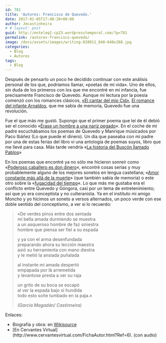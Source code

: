 ```yaml
---
id: 781
title: 'Autores: Francisco de Quevedo.'
date: 2017-01-05T17:40:20+00:00
author: Jmcastinheira
# # layout: post
guid: http://enteleq1-cp23.wordpresstemporal.com/?p=781
permalink: /autores-francisco-quevedo/
image: /docs/assets/images/writing-828911_640-640x288.jpg
categories:
  - Blog
  - Autores
tags:
  - Blog
---
```

Después de pensarlo un poco he decidido continuar con este análisis personal de los que, podríamos llamar, «poetas de mi vida». Uno de ellos, sin duda de los primeros con los que me encontré en mi infancia, fue precisamente Francisco de Quevedo. Aunque mi lectura por la poesía comenzó con los romances clásicos, [«El cantar del mio Cid»](http://es.wikisource.org/wiki/Cantar_del_M%C3%ADo_Cid), [El romance del infante Arnaldos](http://es.wikisource.org/wiki/El_infante_Arnaldos "infante arnaldos"), que me sabía de memoria, Quevedo fue una revolución.

Fue el que más me gustó. Supongo que el primer poema que leí de él debió ser el conocido «[Érase un hombre a una naríz pegado](http://es.wikisource.org/wiki/Parnaso_espa%C3%B1ol_249)«. En el coche de mi padre escuchábamos los poemas de Quevedo y Manrique músicados por Paco Ibáñez (Lo que puede el dinero). Un día que paseaba con mi padre por una de estas ferias del libro vi una antología de poemas suyos, libro que me llevé para casa. Más tarde vendría «[La historia del Buscón llamado Pablos](http://es.wikisource.org/wiki/Historia_de_la_vida_del_Busc%C3%B3n)»

En los poemas que encontré ya no sólo me hicieron sonreír como «[Poderoso caballero es don dinero](http://es.wikisource.org/wiki/Poderoso_caballero_es_Don_Dinero_%28Letrilla_sat%C3%ADrica%29)«, encontré cosas serias y muy probablemente alguno de los mejores sonetos en lengua castellana; «[Amor constante más allá de la muerte](http://es.wikisource.org/wiki/Amor_constante_m%C3%A1s_all%C3%A1_de_la_muerte)» (que también sabía de memoria) o este otro sobre la «[fugacidad del tiempo](http://es.wikisource.org/wiki/Repres%C3%A9ntase_la_brevedad_de_lo_que_se_vive)«. Lo que más me gustaba era el conflicto entre Quevedo y Góngora, casi por un tema de entretenimiento; así que yo era conceptista y no culteranista. Ya en el instituto mi amigo Moncho y yo hicimos un soneto a versos alternados, un poco verde con ese doble sentido del conceptismo, a ver si lo recuerdo:

> «De verdes pinos entre dos sentada  
> mi bella amada durmiendo se muestra  
> a un asqueroso hombre de faz siniestra  
> hombre que piensa ser fiel a su espada
> 
> y ya con el arma desenfundada  
> preparando ahora su lección maestra  
> asió su herramienta con mano diestra  
> y le metió la ansiada puñalada
> 
> al instante mi amada despertó  
> empapada por lä arremetida  
> y levantose presta a ver su raja
> 
> un grito de su boca se escapó  
> al ver la espada bajo si hundida  
> todo esto soñe tumbado en la paja.»
> 
> _(García Magadán/ Castinneira)_

Enlaces:


  <ul>
    <li>
      Biografía y obra: en <a title="Quevedo" href="http://es.wikisource.org/wiki/Francisco_de_Quevedo">Wikisource</a>
    </li>
    <li>
      [En Cervantes Virtual](http://www.cervantesvirtual.com/FichaAutor.html?Ref=6). (con audio)
    </li>
  </ul>
